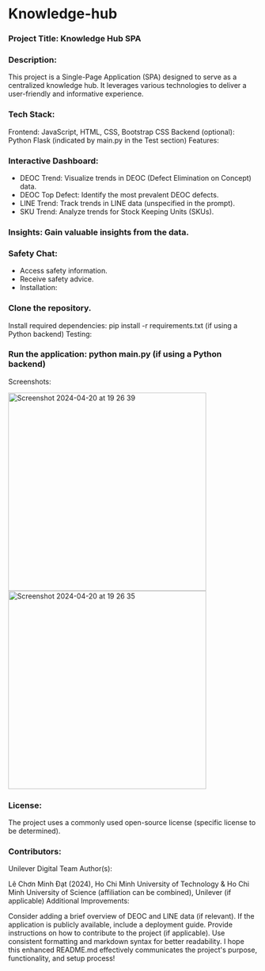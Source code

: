 # Knowledge-hub
### Project Title: Knowledge Hub SPA

### Description:

This project is a Single-Page Application (SPA) designed to serve as a centralized knowledge hub. It leverages various technologies to deliver a user-friendly and informative experience.

### Tech Stack:

Frontend: JavaScript, HTML, CSS, Bootstrap CSS
Backend (optional): Python Flask (indicated by main.py in the Test section)
Features:

### Interactive Dashboard:
- DEOC Trend: Visualize trends in DEOC (Defect Elimination on Concept) data.
- DEOC Top Defect: Identify the most prevalent DEOC defects.
- LINE Trend: Track trends in LINE data (unspecified in the prompt).
- SKU Trend: Analyze trends for Stock Keeping Units (SKUs).
### Insights: Gain valuable insights from the data.
### Safety Chat:
- Access safety information.
- Receive safety advice.
- Installation:

### Clone the repository.
Install required dependencies: pip install -r requirements.txt (if using a Python backend)
Testing:

### Run the application: python main.py (if using a Python backend)
Screenshots:

<img width="400" alt="Screenshot 2024-04-20 at 19 26 39" src="https://github.com/Unilever-Digital/deoc-dashboard-hcl/assets/93373784/f25ecbcc-a5a7-4d56-b8e9-63612b127baf">
<img width="400" alt="Screenshot 2024-04-20 at 19 26 35" src="https://github.com/Unilever-Digital/deoc-dashboard-hcl/assets/93373784/7fc9070c-5b74-4a76-a665-1f0e1607219b">

### License:

The project uses a commonly used open-source license (specific license to be determined).

### Contributors:

Unilever Digital Team
Author(s):

Lê Chơn Minh Đạt (2024), Ho Chi Minh University of Technology & Ho Chi Minh University of Science (affiliation can be combined), Unilever (if applicable)
Additional Improvements:

Consider adding a brief overview of DEOC and LINE data (if relevant).
If the application is publicly available, include a deployment guide.
Provide instructions on how to contribute to the project (if applicable).
Use consistent formatting and markdown syntax for better readability.
I hope this enhanced README.md effectively communicates the project's purpose, functionality, and setup process!
